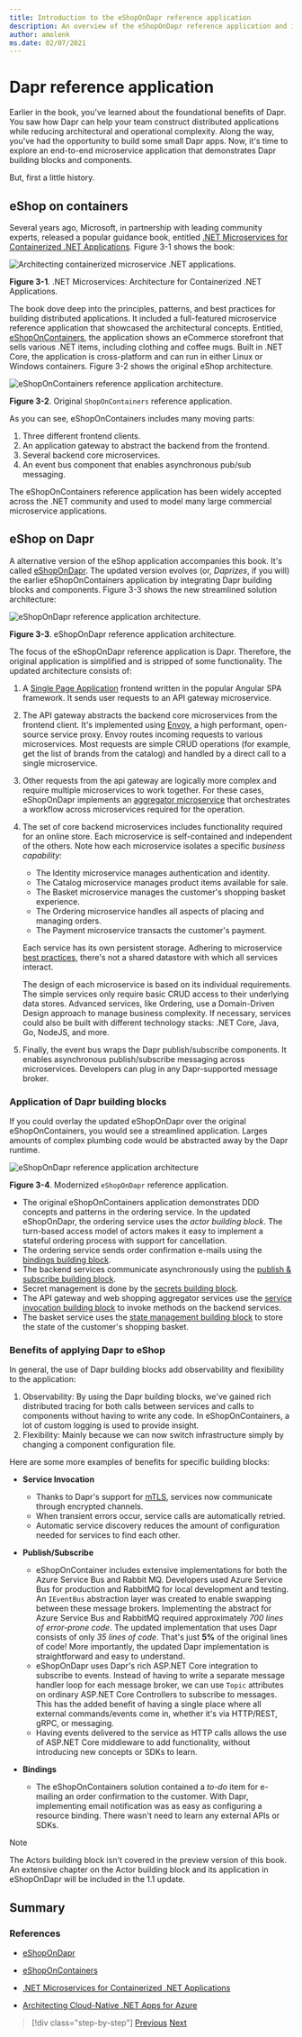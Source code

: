```yaml
---
title: Introduction to the eShopOnDapr reference application
description: An overview of the eShopOnDapr reference application and its history.
author: amolenk
ms.date: 02/07/2021
---
```


# Dapr reference application

Earlier in the book, you've learned about the foundational benefits of Dapr. You saw how Dapr can help your team construct distributed applications while reducing architectural and operational complexity. Along the way, you've had the opportunity to build some small Dapr apps. Now, it's time to explore an end-to-end microservice application that demonstrates  Dapr building blocks and components.

But, first a little history.

## eShop on containers

Several years ago, Microsoft, in partnership with leading community experts, released a popular guidance book, entitled [.NET Microservices for Containerized .NET Applications](https://dotnet.microsoft.com/download/e-book/microservices-architecture/pdf). Figure 3-1 shows the book:

![Architecting containerized microservice .NET applications.](./media/reference-application/architecting-microservices-book.png)

**Figure 3-1**. .NET Microservices: Architecture for Containerized .NET Applications.

The book dove deep into the principles, patterns, and best practices for building distributed applications. It included a full-featured microservice reference application that showcased the architectural concepts. Entitled, [eShopOnContainers](https://github.com/dotnet-architecture/eShopOnContainers), the application shows an eCommerce storefront that sells various .NET items, including clothing and coffee mugs.  Built in .NET Core, the application is cross-platform and can run in either Linux or Windows containers. Figure 3-2 shows the original eShop architecture.

![eShopOnContainers reference application architecture.](./media/reference-application/eshop-on-containers.png)

**Figure 3-2**. Original `ShopOnContainers` reference application.

As you can see, eShopOnContainers includes many moving parts:

1. Three different frontend clients.
1. An application gateway to abstract the backend from the frontend.
1. Several backend core microservices.
1. An event bus component that enables asynchronous pub/sub messaging.

The eShopOnContainers reference application has been widely accepted across the .NET community and used to model many large commercial microservice applications.

## eShop on Dapr

A alternative version of the eShop application accompanies this book. It's called [eShopOnDapr](https://github.com/dotnet-architecture/eShopOnDapr). The updated version evolves (or, *Daprizes*, if you will) the earlier eShopOnContainers application by integrating Dapr building blocks and components. Figure 3-3 shows the new streamlined solution architecture:  

![eShopOnDapr reference application architecture.](./media/reference-application/eshop-on-dapr.png)

**Figure 3-3**. eShopOnDapr reference application architecture.

The focus of the eShopOnDapr reference application is Dapr. Therefore, the original application is simplified and is stripped of some functionality. The updated architecture consists of:

1. A [Single Page Application](https://docs.microsoft.com/archive/msdn-magazine/2013/november/asp-net-single-page-applications-build-modern-responsive-web-apps-with-asp-net) frontend written in the popular Angular SPA framework. It sends user requests to an API gateway microservice.

1. The API gateway abstracts the backend core microservices from the frontend client. It's implemented using [Envoy](https://www.envoyproxy.io/), a high performant, open-source service proxy. Envoy routes  incoming requests to various  microservices. Most requests are simple CRUD operations (for example, get the list of brands from the catalog) and handled by a direct call to a single  microservice.

1. Other requests from the api gateway are logically more complex and require multiple microservices to work together. For these cases, eShopOnDapr implements an [aggregator microservice](../cloud-native/service-to-service-communication#service-aggregator-pattern) that orchestrates a workflow across microservices required for the operation.

1. The set of core backend microservices includes functionality required for an online store. Each microservice is self-contained and independent of the others. Note how each microservice isolates a specific *business capability*:

   - The Identity microservice manages authentication and identity.
   - The Catalog microservice manages product items available for sale.
   - The Basket microservice manages the customer's shopping basket experience.
   - The Ordering microservice handles all aspects of placing and managing orders.
   - The Payment microservice transacts the customer's payment.

   Each service has its own persistent storage. Adhering to microservice [best practices](../cloud-native/distributed-data#database-per-microservice-why), there's not a shared datastore with which all services interact.

   The design of each microservice is based on its individual requirements. The simple services only require basic CRUD access to their underlying data stores. Advanced services, like Ordering, use a  Domain-Driven Design approach to manage business complexity. If necessary, services could also be built with different technology stacks: .NET Core, Java, Go, NodeJS, and more.

1. Finally, the event bus wraps the Dapr publish/subscribe components. It enables asynchronous publish/subscribe messaging across microservices. Developers can plug in any Dapr-supported message broker.

### Application of Dapr building blocks

If you could overlay the updated eShopOnDapr over the original eShopOnContainers, you would see a streamlined application. Larges amounts of complex plumbing code would be abstracted away by the Dapr runtime.

![eShopOnDapr reference application architecture](./media/reference-application/eshop-on-dapr-buildingblocks.png)

**Figure 3-4**. Modernized `eShopOnDapr` reference application.

- The original eShopOnContainers application demonstrates DDD concepts and patterns in the ordering service. In the updated eShopOnDapr, the ordering service uses the *actor building block*. The turn-based access model of actors makes it easy to implement a stateful ordering process with support for cancellation.
- The ordering service sends order confirmation e-mails using the [bindings building block](bindings.md).
- The backend services communicate asynchronously using the [publish & subscribe building block](publish-subscribe.md).
- Secret management is done by the [secrets building block](secrets.md).
- The API gateway and web shopping aggregator services use the [service invocation building block](service-invocation.md) to invoke methods on the backend services.
- The basket service uses the [state management building block](state-management.md) to store the state of the customer's shopping basket.

### Benefits of applying Dapr to eShop

In general, the use of Dapr building blocks add observability and flexibility to the application:

1. Observability: By using the Dapr building blocks, we've gained rich distributed tracing for both calls between services and calls to components without having to write any code. In eShopOnContainers, a lot of custom logging is used to provide insight.
1. Flexibility: Mainly because we can now switch infrastructure simply by changing a component configuration file.

Here are some more examples of benefits for specific building blocks:

- **Service Invocation**
  - Thanks to Dapr's support for [mTLS](https://blog.cloudflare.com/introducing-tls-client-auth/), services now communicate through encrypted channels.
  - When transient errors occur, service calls are automatically retried.
  - Automatic service discovery reduces the amount of configuration needed for services to find each other.

- **Publish/Subscribe**
  - eShopOnContainer includes extensive implementations for both the Azure Service Bus and Rabbit MQ. Developers used Azure Service Bus for production and RabbitMQ for local development and testing. An `IEventBus` abstraction layer was created to enable swapping between these message brokers. Implementing the abstract for Azure Service Bus and RabbitMQ required approximately *700 lines of error-prone code*. The updated implementation that uses Dapr consists of only *35 lines of code*. That's just **5%** of the original lines of code! More importantly, the updated Dapr implementation is straightforward and easy to understand.
  - eShopOnDapr uses Dapr's rich ASP.NET Core integration to subscribe to events. Instead of having to write a separate message handler loop for each message broker, we can use `Topic` attributes on ordinary ASP.NET Core Controllers to subscribe to messages. This has the added benefit of having a single place where all external commands/events come in, whether it's via HTTP/REST, gRPC, or messaging.
  - Having events delivered to the service as HTTP calls allows the use of ASP.NET Core middleware to add functionality, without introducing new concepts or SDKs to learn.

- **Bindings**
  - The eShopOnContainers solution contained a *to-do* item for e-mailing an order confirmation to the customer. With Dapr, implementing email notification was as easy as configuring a resource binding. There wasn't need to learn any external APIs or SDKs.

> [!NOTE]
> The Actors building block isn't covered in the preview version of this book. An extensive chapter on the Actor building block and its application in eShopOnDapr will be included in the 1.1 update.

## Summary

### References

- [eShopOnDapr](https://github.com/dotnet-architecture/eShopOnDapr)

- [eShopOnContainers](https://github.com/dotnet-architecture/eShopOnContainers)

- [.NET Microservices for Containerized .NET Applications](https://dotnet.microsoft.com/download/e-book/microservices-architecture/pdf)

- [Architecting Cloud-Native .NET Apps for Azure](https://dotnet.microsoft.com/download/e-book/cloud-native-azure/pdf)

> [!div class="step-by-step"]
> [Previous](getting-started.md)
> [Next](state-management.md)
